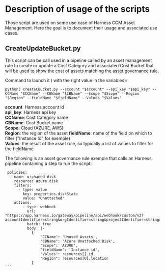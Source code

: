 # Description of usage of the scripts
Those script are used on some use case of Harness CCM Asset Management. Here the goal is to document their usage and associated use cases.

## CreateUpdateBucket.py
This script can be call used in a pipeline called by an asset management rule to create or update a Cost Category and associated Cost Bucket that will be used to show the cost of assets 
matching the asset governance rule.

Command to launch it ( with the right value in the variables):
```
python3 createCBucket.py --account "$account" --api_key "$api_key" --CCName "$CCName" --CBName "$CBName" --Scope "$Scope" --Region "$Region" --fieldName "$fieldName" --Values "$Values"
```
**account**: Harness account id  
**api_key**: Harness api key  
**CCName**: Cost Category name  
**CBName**: Cost Bucket name  
**Scope**: Cloud (AZURE, AWS)  
**Region**: the region of the asset
**fieldName**: name of the field on which to filter ("Instance Id" for exemple)  
**Values**: the result of the asset rule, so typically a list of values to filter for the fieldName

The following is an asset governance rule exemple that calls an Harness pipeline containing a step to run the script:

````
 policies:
  - name: orphaned-disk
    resource: azure.disk
    filters:
      - type: value
        key: properties.diskState
        value: "Unattached"
    actions:
        - type: webhook
          url: "https://app.harness.io/gateway/pipeline/api/webhook/custom/v2?accountIdentifier=string&orgIdentifier=string&projectIdentifier=stringx&pipelineIdentifier=string&triggerIdentifier=string"
          batch: true
          body: |-
            {
                "CCName": 'Unused Assets',
                "CBName": 'Azure Unattached Disk',
                "Scope": 'AZURE',
                "fieldName": 'Instance id',
                "Values": resources[].id,
                "Region": resources[0].location
            }
```

